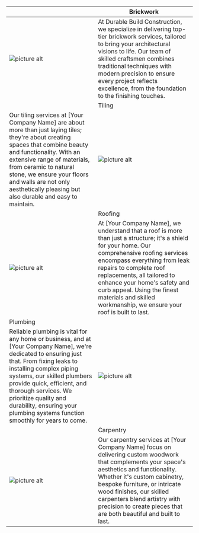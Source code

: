 
|     |  <div className="slabel">Brickwork</div> |
| ------------- | ------------- |
| <div className="spicr">![picture alt](https://lh3.googleusercontent.com/pw/ADCreHc0U5xvmfI_50R9lBBGm3ScUfrCIT2j_GInZskYGSsiV_1rJOD1OxWTbfxtCX04jc6SyCPI_9MHPyKuXDvIzpF3fNa989suDnlvT05R-dGSWlo6EJNSWxzE3SU_Lqjase21p54gSY-GkwqfEg5yQkE5=w1344-h896-s-no?authuser=0)</div>  | <div className="stext">At Durable Build Construction, we specialize in delivering top-tier brickwork services, tailored to bring your architectural visions to life. Our team of skilled craftsmen combines traditional techniques with modern precision to ensure every project reflects excellence, from the foundation to the finishing touches.</div> |
|     | <div className="slabelr">Tiling</div>  |   |
| <div className="stext">Our tiling services at [Your Company Name] are about more than just laying tiles; they're about creating spaces that combine beauty and functionality. With an extensive range of materials, from ceramic to natural stone, we ensure your floors and walls are not only aesthetically pleasing but also durable and easy to maintain.</div>  | <div className="spic">![picture alt](https://lh3.googleusercontent.com/pw/ADCreHc0U5xvmfI_50R9lBBGm3ScUfrCIT2j_GInZskYGSsiV_1rJOD1OxWTbfxtCX04jc6SyCPI_9MHPyKuXDvIzpF3fNa989suDnlvT05R-dGSWlo6EJNSWxzE3SU_Lqjase21p54gSY-GkwqfEg5yQkE5=w1344-h896-s-no?authuser=0)</div> |
|   |   <div className="slabel">Roofing</div>  |
| <div className="spicr">![picture alt](https://lh3.googleusercontent.com/pw/ADCreHcMRRNxF1SHrEy4OVGgADeF33nOwx0kcjIlHp_Vpj7qkHUQZJ__HjXnehW9ntCbp6g9IkgKlIXgOTKE3tKaZ03duMu79VzzZpPvqsm3u8PYp9H5BYn6mbwX7p7F2A-bedYnTeNLkNmKcHVKz4v29WFJ=w1344-h896-s-no?authuser=0)  | <div className="stext">At [Your Company Name], we understand that a roof is more than just a structure; it's a shield for your home. Our comprehensive roofing services encompass everything from leak repairs to complete roof replacements, all tailored to enhance your home's safety and curb appeal. Using the finest materials and skilled workmanship, we ensure your roof is built to last.</div> |
|  <div className="slabelr">Plumbing</div> |   |
| <div className="stext">Reliable plumbing is vital for any home or business, and at [Your Company Name], we're dedicated to ensuring just that. From fixing leaks to installing complex piping systems, our skilled plumbers provide quick, efficient, and thorough services. We prioritize quality and durability, ensuring your plumbing systems function smoothly for years to come.</div>  |  <div className="spic">![picture alt](https://lh3.googleusercontent.com/pw/ADCreHcMRRNxF1SHrEy4OVGgADeF33nOwx0kcjIlHp_Vpj7qkHUQZJ__HjXnehW9ntCbp6g9IkgKlIXgOTKE3tKaZ03duMu79VzzZpPvqsm3u8PYp9H5BYn6mbwX7p7F2A-bedYnTeNLkNmKcHVKz4v29WFJ=w1344-h896-s-no?authuser=0)</div> |
|   | <div className="slabel">Carpentry</div> | 
| <div className="spicr">![picture alt](https://lh3.googleusercontent.com/pw/ADCreHcMRRNxF1SHrEy4OVGgADeF33nOwx0kcjIlHp_Vpj7qkHUQZJ__HjXnehW9ntCbp6g9IkgKlIXgOTKE3tKaZ03duMu79VzzZpPvqsm3u8PYp9H5BYn6mbwX7p7F2A-bedYnTeNLkNmKcHVKz4v29WFJ=w1344-h896-s-no?authuser=0)</div> | <div className="stext">Our carpentry services at [Your Company Name] focus on delivering custom woodwork that complements your space's aesthetics and functionality. Whether it's custom cabinetry, bespoke furniture, or intricate wood finishes, our skilled carpenters blend artistry with precision to create pieces that are both beautiful and built to last.</div>
 
